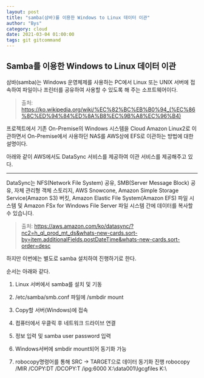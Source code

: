 ```yaml
---
layout: post
title: "samba(삼바)를 이용한 Windows to Linux 데이터 이관"
author: "Bys"
category: cloud
date: 2021-03-04 01:00:00
tags: git gitcommand
---
```



## Samba를 이용한 Windows to Linux 데이터 이관

삼바(samba)는 Windows 운영체제를 사용하는 PC에서 Linux 또는 UNIX 서버에 접속하여 파일이나 프린터를 공유하여 사용할 수 있도록 해 주는 소프트웨어이다.
> 출처: https://ko.wikipedia.org/wiki/%EC%82%BC%EB%B0%94_(%EC%86%8C%ED%94%84%ED%8A%B8%EC%9B%A8%EC%96%B4)

프로젝트에서 기존 On-Premise의 Windows 시스템을 Cloud Amazon Linux2로 이관하면서 On-Premise에서 사용하던 NAS를 AWS상에 EFS로 이관하는 방법에 대한 설명이다.  

아래와 같이 AWS에서도 DataSync 서비스를 제공하여 이관 서비스를 제공해주고 있다.  

---
DataSync는 NFS(Network File System) 공유, SMB(Server Message Block) 공유, 자체 관리형 객체 스토리지, AWS Snowcone, Amazon Simple Storage Service(Amazon S3) 버킷, Amazon Elastic File System(Amazon EFS) 파일 시스템 및 Amazon FSx for Windows File Server 파일 시스템 간에 데이터를 복사할 수 있습니다.
> 출처: https://aws.amazon.com/ko/datasync/?nc2=h_ql_prod_mt_ds&whats-new-cards.sort-by=item.additionalFields.postDateTime&whats-new-cards.sort-order=desc

하지만 이번에는 별도로 samba 설치하여 진행하기로 한다.

순서는 아래와 같다.

1. Linux 서버에서 samba를 설치 및 기동

2. /etc/samba/smb.conf 파일에 /smbdir mount
	
3. Copy할 서버(Windows)에 접속

4. 컴퓨터에서 우클릭 후 네트워크 드라이브 연결

5. 정보 입력 및 samba user password 입력

6. Windows서버에 smbdir mount되어 동기화 가능

7. robocopy명령어를 통해 SRC -> TARGET으로 데이터 동기화 진행
	robocopy /MIR /COPY:DT /DCOPY:T /ipg:6000 X:\data001\lgcgfiles K:\





